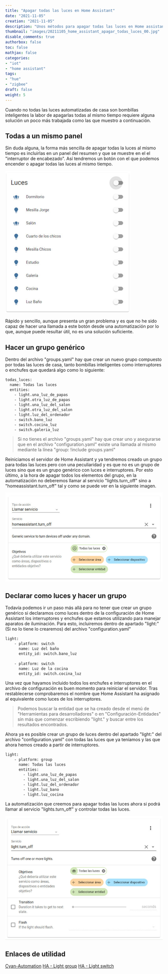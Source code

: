 ```yaml
---
title: "Apagar todas las luces en Home Assistant"
date: "2021-11-05"
creation: "2021-11-05"
description: "Unos métodos para apagar todas las luces en Home assistant"
thumbnail: "images/20211105_home_assistant_apagar_todas_luces_00.jpg"
disable_comments: true
authorbox: false
toc: false
mathjax: false
categories:
- "iot"
- "home assistant"
tags:
- "hue"
- "zigbee"
draft: false
weight: 5
---
```

Cuando no todas las luces automatizadas de casa son bombillas inteligentes la labor de apagarlas todas al mismo tiempo requiere alguna solución un poco más trabajada como las que muestro a continuación.
<!--more-->

## Todas a un mismo panel
Sin duda alguna, la forma más sencilla de apagar todas la luces al mismo tiempo es incluirlas en un panel del resumen y que se muestre en el el "interruptor de encabezado". Así tendremos un botón con el que podemos encender o apagar todas las luces al mismo tiempo.

![image-01]

Rápido y sencillo, aunque presenta un gran problema y es que no he sido capaz de hacer una llamada a este botón desde una automatización por lo que, aunque puede resultar útil, no es una solución suficiente.

## Hacer un grupo genérico
Dentro del archivo "groups.yaml" hay que crear un nuevo grupo compuesto por todas las luces de casa, tanto bombillas inteligentes como interruptores o enchufes que quedará algo como lo siguiente:

```
todas_luces:
  name: Todas las luces
  entities:
    - light.una_luz_de_papas
    - light.otra_luz_de_papas
    - light.una_luz_del_salon
    - light.otra_luz_del_salon
    - light.luz_del_ordenador
    - switch.bano_luz
    - switch.cocina_luz
    - switch.galeria_luz
```
> Si no tienes el archivo "groups.yaml" hay que crear uno y asegurarse que en el archivo "configuration.yaml" existe una llamada al mismo mediante la línea "group: !include groups.yaml"

Reiniciamos el servidor de Home Assistant y ya tendremos creado un grupo para todas las luces pero con una peculiaridad y es que no es un grupo de luces sino que es un grupo genérico con luces e interruptores. Por esto último, a la hora de apagar todos los elementos del grupo, en la automatización no deberemos llamar al servicio "lights.turn_off" sino a "homeassistant.turn_off" tal y como se puede ver en la siguiente imagen.

![image-02]

## Declarar como luces y hacer un grupo
Todavía podemos ir un paso más allá para no tener que crear un grupo genérico si declaramos como luces dentro de la configuración de Home Assistant los interruptores y enchufes que estamos utilizando para manejar aparatos de iluminación. Para esto, incluiremos dentro de apartado "light:" (Si no lo tiene lo crearemos) del archivo "configuration.yaml"

```
light:
    - platform: switch
      name: Luz del baño
      entity_id: switch.bano_luz
      
    - platform: switch
      name: Luz de la cocina
      entity_id: switch.cocina_luz
```

Una vez que hayamos incluido todos los enchufes e interruptores en el archivo de configuración es buen momento para reiniciar el servidor. Tras restablecerse comprobaremos el nombre que Home Assistant ha asignado al equivalente como luces de los interruptores.

> Podemos buscar la entidad que se ha creado desde el menú de "Herramientas para desarrolladores" o en "Configuración-Entidades" sin más que comenzar escribiendo "light." y buscar entre los resultados encontrados.

Ahora ya es posible crear un grupo de luces dentro del apartado "light:" del archivo "configuration.yaml" con todas las luces que ya teníamos y las que ahora hemos creado a partir de interruptores.

```
light:
    - platform: group
      name: Todas las luces
      entities:
        - light.una_luz_de_papas
        - light.una_luz_del_salon
        - light.luz_del_ordenador
        - light.luz_bano
        - light.luz_cocina
```

La automatización que creemos para apagar todas las luces ahora si podrá llamar al servicio "lights.turn_off" y controlar todas las luces.

![image-03]

## Enlaces de utilidad
[Cyan-Automation][]
[HA - Light group][]
[HA - Light switch][]

[image-01]: /images/20211105_home_assistant_apagar_todas_luces_01.jpg
[image-02]: /images/20211105_home_assistant_apagar_todas_luces_02.jpg
[image-03]: /images/20211105_home_assistant_apagar_todas_luces_03.jpg

[Cyan-Automation]: https://cyan-automation.medium.com/using-home-assistant-to-turn-off-all-smart-lights-in-your-home-e8341e2ac396
[HA - Light group]: https://www.home-assistant.io/integrations/light.group
[HA - Light switch]: https://www.home-assistant.io/integrations/light.switch
